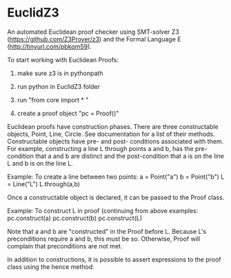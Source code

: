 # EuclidZ3
An automated Euclidean proof checker using SMT-solver Z3 (https://github.com/Z3Prover/z3)
and the Formal Language E (http://tinyurl.com/pbkqm59).

To start working with Euclidean Proofs:

1) make sure z3 is in pythonpath

2) run python in EuclidZ3 folder

3) run "from core import * "

4) create a proof object "pc = Proof()"

Euclidean proofs have construction phases. There are three constructable
objects, Point, Line, Circle. See documentation for a list of their methods.
Constructable objects have pre- and post- conditions associated with them.
For example, constructing a line L through points a and b, has the pre-condition that a and b are distinct and the post-condition that a is on the line L and
b is on the line L.

Example:
  To create a line between two points: 
    a = Point("a")
    b = Point("b")
    L = Line("L")
    L.through(a,b)

Once a constructable object is declared, it can be passed to the Proof class.

Example:
  To construct L in proof (continuing from above examples:
    pc.construct(a)
    pc.construct(b)
    pc.construct(L)

Note that a and b are "constructed" in the Proof before L. Because L's preconditions require a and b, this must be so. Otherwise, Proof will complain that preconditions are not met.

In addition to constructions, it is possible to assert expressions to the proof
class using the hence method.
    


